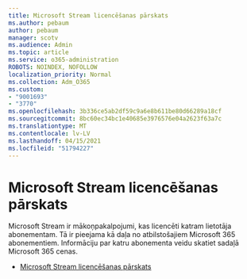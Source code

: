 ```yaml
---
title: Microsoft Stream licencēšanas pārskats
ms.author: pebaum
author: pebaum
manager: scotv
ms.audience: Admin
ms.topic: article
ms.service: o365-administration
ROBOTS: NOINDEX, NOFOLLOW
localization_priority: Normal
ms.collection: Adm_O365
ms.custom:
- "9001693"
- "3770"
ms.openlocfilehash: 3b336ce5ab2df59c9a6e8b611be80d66289a18cf
ms.sourcegitcommit: 8bc60ec34bc1e40685e3976576e04a2623f63a7c
ms.translationtype: MT
ms.contentlocale: lv-LV
ms.lasthandoff: 04/15/2021
ms.locfileid: "51794227"
---
```

# <a name="microsoft-stream-licensing-overview"></a>Microsoft Stream licencēšanas pārskats

Microsoft Stream ir mākoņpakalpojumi, kas licencēti katram lietotāja abonementam. Tā ir pieejama kā daļa no atbilstošajiem Microsoft 365 abonementiem. Informāciju par katru abonementa veidu skatiet sadaļā Microsoft 365 cenas.

- [Microsoft Stream licencēšanas pārskats](https://docs.microsoft.com/stream/license-overview)